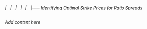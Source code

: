 ###### |   |   |   |   |   ├── Identifying Optimal Strike Prices for Ratio Spreads

*Add content here*